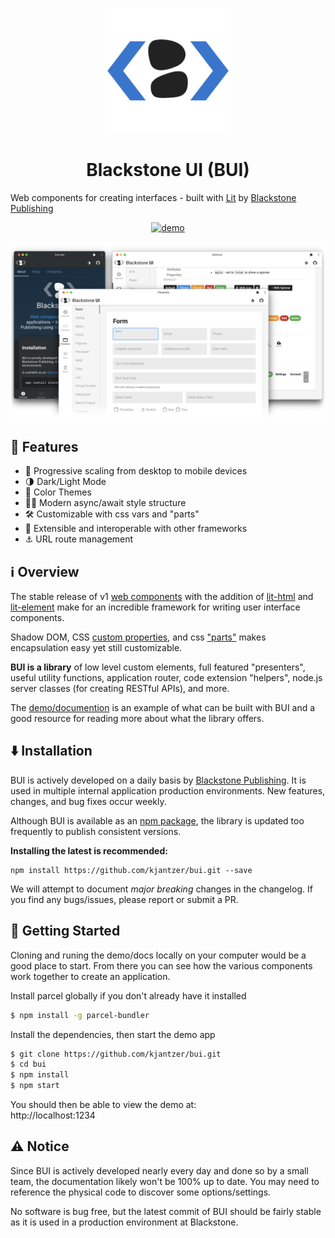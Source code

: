 <p align="center">
  <a href="https://github.com/kjantzer/bui" rel="noopener" target="_blank">
    <img width="200" src="https://raw.githubusercontent.com/kjantzer/bui/master/logo.png"/>
  </a>
</p>

<h1 align="center">Blackstone UI (BUI)</h1>

Web components for creating interfaces - built with [Lit](https://lit.dev/) by [Blackstone Publishing](https://blackstonepublishing.com)

<div align="center">

[![demo](https://img.shields.io/badge/-Demo%20&%20Documentation-blue)](https://bui.js.org)

</div>

[![preview](./preview.jpg)](https://bui.js.org)


## 🎉 Features
- 📱 Progressive scaling from desktop to mobile devices
- 🌗 Dark/Light Mode
- 🎨 Color Themes
- 🧑‍💻 Modern async/await style structure
- 🛠 Customizable with css vars and "parts"
- 🔗 Extensible and interoperable with other frameworks
- ⚓️ URL route management

## ℹ️ Overview

The stable release of v1 [web components](https://developer.mozilla.org/en-US/docs/Web/Web_Components) with the addition of [lit-html](https://lit-html.polymer-project.org) and [lit-element](https://lit-element.polymer-project.org) make for an incredible framework for writing user interface components.

Shadow DOM, CSS [custom properties](https://developer.mozilla.org/en-US/docs/Web/CSS/Using_CSS_custom_properties), and css ["parts"](https://developer.mozilla.org/en-US/docs/Web/CSS/::part) makes encapsulation easy yet still customizable.

**BUI is a library** of low level custom elements, full featured "presenters", useful utility functions, application router, code extension "helpers", node.js server classes (for creating RESTful APIs), and more.

The [demo/documention](http://bui.js.org/) is an example of what can be built with BUI and a good resource for reading more about what the library offers.

## ⬇️ Installation
BUI is actively developed on a daily basis by [Blackstone Publishing](https://www.blackstonepublishing.com). It is used in multiple internal application production environments. New features, changes, and bug fixes occur weekly.

Although BUI is available as an [npm package](https://www.npmjs.com/package/blackstone-ui), the library is updated too frequently to publish consistent versions. 

**Installing the latest is recommended:**

```
npm install https://github.com/kjantzer/bui.git --save
```

We will attempt to document *major breaking* changes in the changelog. If you find any bugs/issues, please report or submit a PR.

## 🚀 Getting Started

Cloning and runing the demo/docs locally on your computer would be a good place to start. From there you can see how the various components work together to create an application.

Install parcel globally if you don't already have it installed
```bash
$ npm install -g parcel-bundler
```

Install the dependencies, then start the demo app
```bash
$ git clone https://github.com/kjantzer/bui.git
$ cd bui
$ npm install
$ npm start
```

You should then be able to view the demo at:  
http://localhost:1234

## ⚠️ Notice

Since BUI is actively developed nearly every day and done so by a small team, the documentation likely won't be 100% up to date. You may need to reference the physical code to discover some options/settings.

No software is bug free, but the latest commit of BUI should be fairly stable as it is used in a production environment at Blackstone.
